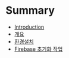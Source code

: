 # Summary

* [Introduction](README.md)
* [개요](Overview.md)
* [환경설치](환경설치.md)
* [Firebase 초기화 작업](firebase-초기화-작업.md)

